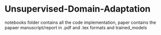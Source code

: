 # Unsupervised-Domain-Adaptation

notebooks folder contains all the code implementation, paper contains the papaer manuscript/report in .pdf and .tex  formats and trained_models 
